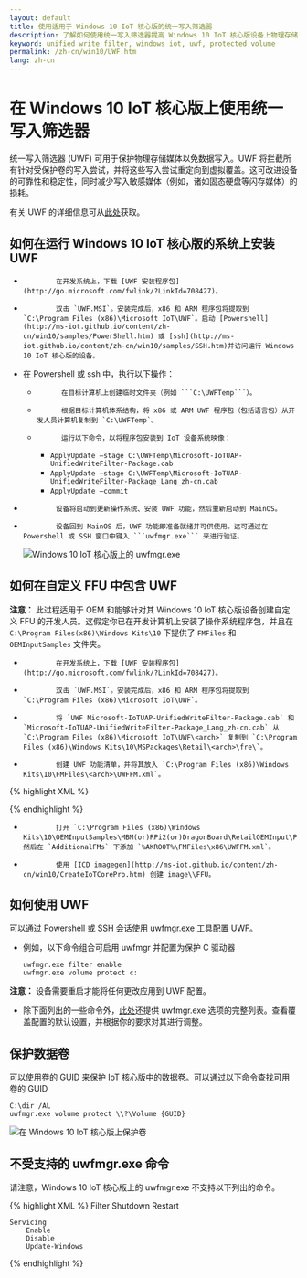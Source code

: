```yaml
---
layout: default
title: 使用适用于 Windows 10 IoT 核心版的统一写入筛选器
description: 了解如何使用统一写入筛选器提高 Windows 10 IoT 核心版设备上物理存储的可靠性和稳定性。
keyword: unified write filter, windows iot, uwf, protected volume
permalink: /zh-cn/win10/UWF.htm
lang: zh-cn
---
```

# 在 Windows 10 IoT 核心版上使用统一写入筛选器

统一写入筛选器 \(UWF\) 可用于保护物理存储媒体以免数据写入。UWF 将拦截所有针对受保护卷的写入尝试，并将这些写入尝试重定向到虚拟覆盖。这可改进设备的可靠性和稳定性，同时减少写入敏感媒体（例如，诸如固态硬盘等闪存媒体）的损耗。

有关 UWF 的详细信息可从[此处](https://msdn.microsoft.com/zh-cn/windows/hardware/mt572001)获取。

## 如何在运行 Windows 10 IoT 核心版的系统上安装 UWF
*             在开发系统上，下载 [UWF 安装程序包](http://go.microsoft.com/fwlink/?LinkId=708427)。
*             双击 `UWF.MSI`。安装完成后，x86 和 ARM 程序包将提取到 `C:\Program Files (x86)\Microsoft IoT\UWF`。启动 [Powershell](http://ms-iot.github.io/content/zh-cn/win10/samples/PowerShell.htm) 或 [ssh](http://ms-iot.github.io/content/zh-cn/win10/samples/SSH.htm)并访问运行 Windows 10 IoT 核心版的设备。
* 在 Powershell 或 ssh 中，执行以下操作：
  *           在目标计算机上创建临时文件夹（例如 ```C:\UWFTemp```）。
  *           根据目标计算机体系结构，将 x86 或 ARM UWF 程序包（包括语言包）从开发人员计算机复制到 `C:\UWFTemp`。
  *           运行以下命令，以将程序包安装到 IoT 设备系统映像：
    * `ApplyUpdate –stage C:\UWFTemp\Microsoft-IoTUAP-UnifiedWriteFilter-Package.cab`
    * `ApplyUpdate –stage C:\UWFTemp\Microsoft-IoTUAP-UnifiedWriteFilter-Package_Lang_zh-cn.cab`
    * `ApplyUpdate –commit`
*             设备将启动到更新操作系统、安装 UWF 功能，然后重新启动到 MainOS。
*             设备回到 MainOS 后，UWF 功能即准备就绪并可供使用。这可通过在 Powershell 或 SSH 窗口中键入 ```uwfmgr.exe``` 来进行验证。

  ![Windows 10 IoT 核心版上的 uwfmgr.exe]({{site.baseurl}}/Resources/images/uwfmgr.png)


## 如何在自定义 FFU 中包含 UWF 
**注意：** 此过程适用于 OEM 和能够针对其 Windows 10 IoT 核心版设备创建自定义 FFU 的开发人员。这假定你已在开发计算机上安装了操作系统程序包，并且在 `C:\Program Files(x86)\Windows Kits\10` 下提供了 `FMFiles` 和 `OEMInputSamples` 文件夹。

*             在开发系统上，下载 [UWF 安装程序包](http://go.microsoft.com/fwlink/?LinkId=708427)。
*             双击 `UWF.MSI`。安装完成后，x86 和 ARM 程序包将提取到 `C:\Program Files (x86)\Microsoft IoT\UWF`。
*             将 `UWF Microsoft-IoTUAP-UnifiedWriteFilter-Package.cab` 和 `Microsoft-IoTUAP-UnifiedWriteFilter-Package_Lang_zh-cn.cab` 从 `C:\Program Files (x86)\Microsoft IoT\UWF\<arch>` 复制到 `C:\Program Files (x86)\Windows Kits\10\MSPackages\Retail\<arch>\fre\`。
*             创建 UWF 功能清单，并将其放入 `C:\Program Files (x86)\Windows Kits\10\FMFiles\<arch>\UWFFM.xml`。

{% highlight XML %}
<?xml version="1.0" encoding="utf-8"?>
<FeatureManifest xmlns:xsi="http://www.w3.org/2001/XMLSchema-instance" xmlns:xsd="http://www.w3.org/2001/XMLSchema" xmlns="http://schemas.microsoft.com/embedded/2004/10/ImageUpdate">
  <BasePackages>
     <PackageFile Path="$(mspackageroot)\Retail\$(cputype)\$(buildtype)" Name="Microsoft-IoTUAP-UnifiedWriteFilter-Package.cab" Language="*" />
  </BasePackages>
  
  <Features>
    <Microsoft />
    <MSFeatureGroups />
    <OEM />     
    <OEMFeatureGroups />
  </Features>
</FeatureManifest>

{% endhighlight %}

*             打开 `C:\Program Files (x86)\Windows Kits\10\OEMInputSamples\MBM(or)RPi2(or)DragonBoard\RetailOEMInput\ProductionOEMInput.xml`，然后在 `AdditionalFMs` 下添加 `%AKROOT%\FMFiles\x86\UWFFM.xml`。
*             使用 [ICD imagegen](http://ms-iot.github.io/content/zh-cn/win10/CreateIoTCorePro.htm) 创建 image\\FFU。


## 如何使用 UWF
可以通过 Powershell 或 SSH 会话使用 uwfmgr.exe 工具配置 UWF。
* 例如，以下命令组合可启用 uwfmgr 并配置为保护 C 驱动器

  `uwfmgr.exe filter enable` <br> `uwfmgr.exe volume protect c:`

**注意：** 设备需要重启才能将任何更改应用到 UWF 配置。
* 除下面列出的一些命令外，[此处](https://msdn.microsoft.com/zh-cn/windows/hardware/mt572002)还提供 uwfmgr.exe 选项的完整列表。查看覆盖配置的默认设置，并根据你的要求对其进行调整。

## 保护数据卷
可以使用卷的 GUID 来保护 IoT 核心版中的数据卷。可以通过以下命令查找可用卷的 GUID

  `C:\dir /AL` <br> `uwfmgr.exe volume protect \\?\Volume {GUID}`


  ![在 Windows 10 IoT 核心版上保护卷]({{site.baseurl}}/Resources/images/uwfmgr_protect.png)

## 不受支持的 uwfmgr.exe 命令
请注意，Windows 10 IoT 核心版上的 uwfmgr.exe 不支持以下列出的命令。

{% highlight XML %}
    Filter 
        Shutdown 
        Restart 

    Servicing 
        Enable 
        Disable 
        Update-Windows
{% endhighlight %}
